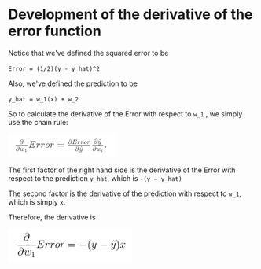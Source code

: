 # Development of the derivative of the error function

Notice that we've defined the squared error to be

`Error = (1/2)(y - y_hat)^2`

Also, we've defined the prediction to be

`y_hat = w_1(x) + w_2`

So to calculate the derivative of the Error with respect to `w_1` , we simply use the chain rule:

![alt text](imgs/img_1.png)

The first factor of the right hand side is the derivative of the Error with respect to the prediction `y_hat`, which is `-(y − y_hat)`

The second factor is the derivative of the prediction with respect to `w_1`, which is simply `x`.

Therefore, the derivative is

![alt text](imgs/img_2.png)
